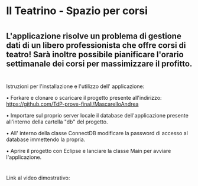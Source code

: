 Il Teatrino - Spazio per corsi
========
#
L'applicazione risolve un problema di gestione dati di un libero professionista che offre corsi di teatro! Sarà inoltre possibile pianificare l'orario settimanale dei corsi per massimizzare il profitto.
--------
#
Istruzioni per l'installazione e l'utilizzo dell' applicazione:

  • Forkare e clonare o scaricare il progetto presente all'indirizzo: https://github.com/TdP-prove-finali/MascarelloAndrea

  • Importare sul proprio server locale il database dell'applicazione presente all'interno della cartella "db" del progetto.

  • All' interno della classe ConnectDB modificare la password di accesso al database immettendo la propria.

  • Aprire il progetto con Eclipse e lanciare la classe Main per avviare l'applicazione.
#
Link al video dimostrativo: 
